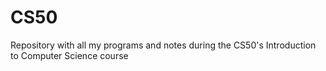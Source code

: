 # CS50
Repository with all my programs and notes during the CS50's Introduction to Computer Science course
